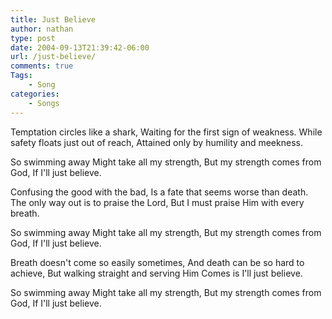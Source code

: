 ```yaml
---
title: Just Believe
author: nathan
type: post
date: 2004-09-13T21:39:42-06:00
url: /just-believe/
comments: true
Tags:
    - Song
categories:
    - Songs
---
```

Temptation circles like a shark,
Waiting for the first sign of weakness.
While safety floats just out of reach,
Attained only by humility and meekness.

So swimming away
Might take all my strength,
But my strength comes from God,
If I'll just believe.

Confusing the good with the bad,
Is a fate that seems worse than death.
The only way out is to praise the Lord,
But I must praise Him with every breath.

So swimming away
Might take all my strength,
But my strength comes from God,
If I'll just believe.

Breath doesn't come so easily sometimes,
And death can be so hard to achieve,
But walking straight and serving Him
Comes is I'll just believe.

So swimming away
Might take all my strength,
But my strength comes from God,
If I'll just believe.

